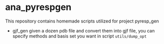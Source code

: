 # ana\_pyrespgen
This repository contains homemade scripts utilized for project pyresp_gen

+ gjf\_gen
 given a dozen pdb file and convert them into gjf file, you can specify methods and basis set you want in script `utils/dump_opt`
